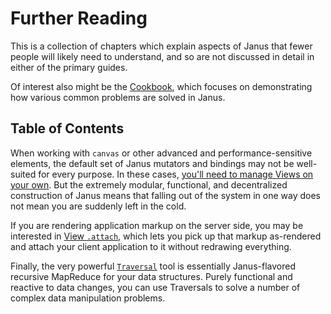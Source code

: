 Further Reading
===============

This is a collection of chapters which explain aspects of Janus that fewer people
will likely need to understand, and so are not discussed in detail in either of
the primary guides.

Of interest also might be the [Cookbook](/cookbook), which focuses on demonstrating
how various common problems are solved in Janus.

Table of Contents
-----------------

When working with `canvas` or other advanced and performance-sensitive elements,
the default set of Janus mutators and bindings may not be well-suited for every
purpose. In these cases, [you'll need to manage Views on your own](/further-reading/view-custom-render).
But the extremely modular, functional, and decentralized construction of Janus
means that falling out of the system in one way does not mean you are suddenly
left in the cold.

If you are rendering application markup on the server side, you may be interested
in [View `.attach`](/further-reading/view-attach), which lets you pick up that
markup as-rendered and attach your client application to it without redrawing
everything.

Finally, the very powerful [`Traversal`](/further-reading/traversal) tool is essentially
Janus-flavored recursive MapReduce for your data structures. Purely functional
and reactive to data changes, you can use Traversals to solve a number of complex
data manipulation problems.

